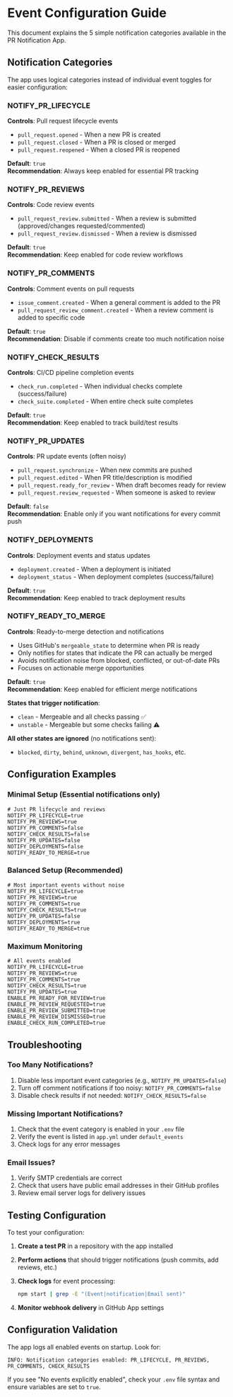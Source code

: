 # Event Configuration Guide

This document explains the 5 simple notification categories available in the PR Notification App.

## Notification Categories

The app uses logical categories instead of individual event toggles for easier configuration:

### NOTIFY_PR_LIFECYCLE
**Controls**: Pull request lifecycle events
- `pull_request.opened` - When a new PR is created
- `pull_request.closed` - When a PR is closed or merged  
- `pull_request.reopened` - When a closed PR is reopened

**Default**: `true`  
**Recommendation**: Always keep enabled for essential PR tracking

### NOTIFY_PR_REVIEWS
**Controls**: Code review events
- `pull_request_review.submitted` - When a review is submitted (approved/changes requested/commented)
- `pull_request_review.dismissed` - When a review is dismissed

**Default**: `true`  
**Recommendation**: Keep enabled for code review workflows

### NOTIFY_PR_COMMENTS
**Controls**: Comment events on pull requests
- `issue_comment.created` - When a general comment is added to the PR
- `pull_request_review_comment.created` - When a review comment is added to specific code

**Default**: `true`  
**Recommendation**: Disable if comments create too much notification noise

### NOTIFY_CHECK_RESULTS
**Controls**: CI/CD pipeline completion events
- `check_run.completed` - When individual checks complete (success/failure)
- `check_suite.completed` - When entire check suite completes

**Default**: `true`  
**Recommendation**: Keep enabled to track build/test results

### NOTIFY_PR_UPDATES  
**Controls**: PR update events (often noisy)
- `pull_request.synchronize` - When new commits are pushed
- `pull_request.edited` - When PR title/description is modified
- `pull_request.ready_for_review` - When draft becomes ready for review
- `pull_request.review_requested` - When someone is asked to review

**Default**: `false`  
**Recommendation**: Enable only if you want notifications for every commit push

### NOTIFY_DEPLOYMENTS
**Controls**: Deployment events and status updates
- `deployment.created` - When a deployment is initiated
- `deployment_status` - When deployment completes (success/failure)

**Default**: `true`  
**Recommendation**: Keep enabled to track deployment results

### NOTIFY_READY_TO_MERGE

**Controls**: Ready-to-merge detection and notifications

- Uses GitHub's `mergeable_state` to determine when PR is ready
- Only notifies for states that indicate the PR can actually be merged
- Avoids notification noise from blocked, conflicted, or out-of-date PRs
- Focuses on actionable merge opportunities

**Default**: `true`  
**Recommendation**: Keep enabled for efficient merge notifications

**States that trigger notification**:

- `clean` - Mergeable and all checks passing ✅
- `unstable` - Mergeable but some checks failing ⚠️

**All other states are ignored** (no notifications sent):

- `blocked`, `dirty`, `behind`, `unknown`, `divergent`, `has_hooks`, etc.

## Configuration Examples

### Minimal Setup (Essential notifications only)

```env
# Just PR lifecycle and reviews
NOTIFY_PR_LIFECYCLE=true
NOTIFY_PR_REVIEWS=true
NOTIFY_PR_COMMENTS=false
NOTIFY_CHECK_RESULTS=false
NOTIFY_PR_UPDATES=false
NOTIFY_DEPLOYMENTS=false
NOTIFY_READY_TO_MERGE=true
```

### Balanced Setup (Recommended)

```env
# Most important events without noise
NOTIFY_PR_LIFECYCLE=true
NOTIFY_PR_REVIEWS=true
NOTIFY_PR_COMMENTS=true
NOTIFY_CHECK_RESULTS=true
NOTIFY_PR_UPDATES=false
NOTIFY_DEPLOYMENTS=true
NOTIFY_READY_TO_MERGE=true
```

### Maximum Monitoring

```env
# All events enabled
NOTIFY_PR_LIFECYCLE=true
NOTIFY_PR_REVIEWS=true
NOTIFY_PR_COMMENTS=true
NOTIFY_CHECK_RESULTS=true
NOTIFY_PR_UPDATES=true
ENABLE_PR_READY_FOR_REVIEW=true
ENABLE_PR_REVIEW_REQUESTED=true
ENABLE_PR_REVIEW_SUBMITTED=true
ENABLE_PR_REVIEW_DISMISSED=true
ENABLE_CHECK_RUN_COMPLETED=true
```

## Troubleshooting

### Too Many Notifications?

1. Disable less important event categories (e.g., `NOTIFY_PR_UPDATES=false`)
2. Turn off comment notifications if too noisy: `NOTIFY_PR_COMMENTS=false`
3. Disable check results if not needed: `NOTIFY_CHECK_RESULTS=false`

### Missing Important Notifications?

1. Check that the event category is enabled in your `.env` file
2. Verify the event is listed in `app.yml` under `default_events`
3. Check logs for any error messages

### Email Issues?

1. Verify SMTP credentials are correct
2. Check that users have public email addresses in their GitHub profiles
3. Review email server logs for delivery issues

## Testing Configuration

To test your configuration:

1. **Create a test PR** in a repository with the app installed
2. **Perform actions** that should trigger notifications (push commits, add reviews, etc.)
3. **Check logs** for event processing:

   ```bash
   npm start | grep -E "(Event|notification|Email sent)"
   ```

4. **Monitor webhook delivery** in GitHub App settings

## Configuration Validation

The app logs all enabled events on startup. Look for:

```text
INFO: Notification categories enabled: PR_LIFECYCLE, PR_REVIEWS, PR_COMMENTS, CHECK_RESULTS
```

If you see "No events explicitly enabled", check your `.env` file syntax and ensure variables are set to `true`.
